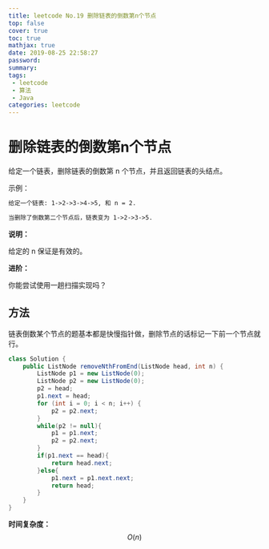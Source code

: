```yaml
---
title: leetcode No.19 删除链表的倒数第n个节点
top: false
cover: true
toc: true
mathjax: true
date: 2019-08-25 22:58:27
password:
summary:
tags:
 - leetcode
 - 算法
 - Java
categories: leetcode
---
```


# 删除链表的倒数第n个节点

给定一个链表，删除链表的倒数第 n 个节点，并且返回链表的头结点。

示例：

```markdown
给定一个链表: 1->2->3->4->5, 和 n = 2.

当删除了倒数第二个节点后，链表变为 1->2->3->5.
```

**说明：**

给定的 n 保证是有效的。

**进阶：**

你能尝试使用一趟扫描实现吗？

## 方法

链表倒数某个节点的题基本都是快慢指针做，删除节点的话标记一下前一个节点就行。

```java
class Solution {
    public ListNode removeNthFromEnd(ListNode head, int n) {
        ListNode p1 = new ListNode(0);
        ListNode p2 = new ListNode(0);
        p2 = head;
        p1.next = head;
        for (int i = 0; i < n; i++) {
            p2 = p2.next;
        }
        while(p2 != null){
            p1 = p1.next;
            p2 = p2.next;
        }
        if(p1.next == head){
            return head.next;
        }else{
            p1.next = p1.next.next;
            return head;
        }
    }
}
```

**时间复杂度：** $$O(n)$$
